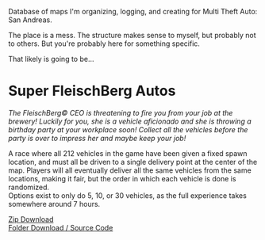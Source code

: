 Database of maps I'm organizing, logging, and creating for Multi Theft Auto: San Andreas.  

The place is a mess. The structure makes sense to myself, but probably not to others. But you're probably here for something specific.  

That likely is going to be...  

# Super FleischBerg Autos  
*The FleischBerg© CEO is threatening to fire you from your job at the brewery! Luckily for you, she is a vehicle aficionado and she is throwing a birthday party at your workplace soon! Collect all the vehicles before the party is over to impress her and maybe keep your job!*  

A race where all 212 vehicles in the game have been given a fixed spawn location, and must all be driven to a single delivery point at the center of the map. Players will all eventually deliver all the same vehicles from the same locations, making it fair, but the order in which each vehicle is done is randomized.  
Options exist to only do 5, 10, or 30 vehicles, as the full experience takes somewhere around 7 hours.  

[Zip Download](https://github.com/lotsofs/MTASA-Maps/releases/tag/3_OT676jPYljymKXCIATFg)  
[Folder Download / Source Code](https://github.com/lotsofs/MTASA-Maps/tree/aba5171b385c9013bfdfe16e29526c3f076cffdd/server/mods/deathmatch/resources/%5Bmaps%5D/%5Bmy%20maps%20new%5D/new-race-importexportrace)
